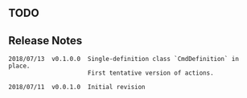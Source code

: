 ## TODO

*<plenty will be added here>*

## Release Notes

```
2018/07/13  v0.1.0.0  Single-definition class `CmdDefinition` in place.
                      First tentative version of actions.
                      
2018/07/11  v0.0.1.0  Initial revision
```

